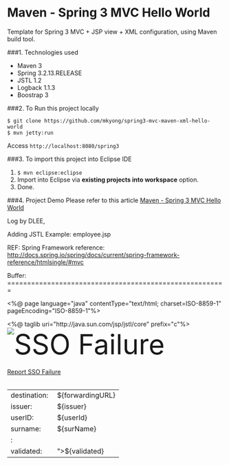 Maven - Spring 3 MVC Hello World
===============================
Template for Spring 3 MVC + JSP view + XML configuration, using Maven build tool.

###1. Technologies used
* Maven 3
* Spring 3.2.13.RELEASE
* JSTL 1.2
* Logback 1.1.3
* Boostrap 3

###2. To Run this project locally
```shell
$ git clone https://github.com/mkyong/spring3-mvc-maven-xml-hello-world
$ mvn jetty:run
```
Access ```http://localhost:8080/spring3```

###3. To import this project into Eclipse IDE
1. ```$ mvn eclipse:eclipse```
2. Import into Eclipse via **existing projects into workspace** option.
3. Done.

###4. Project Demo
Please refer to this article [Maven - Spring 3 MVC Hello World ](http://www.mkyong.com/spring3/spring-3-mvc-hello-world-example/)


Log by DLEE,

Adding JSTL Example: employee.jsp


REF: 
Spring Framework reference: http://docs.spring.io/spring/docs/current/spring-framework-reference/htmlsingle/#mvc






Buffer: =======================================================

<%@ page language="java" contentType="text/html; charset=ISO-8859-1"
    pageEncoding="ISO-8859-1"%>

<html><head>
  <%@ taglib uri="http://java.sun.com/jsp/jstl/core" prefix="c"%>
  <link rel="shortcut icon" href="https://portal.touchcommerce.com/portal/images/favicon.ico">
  <link rel="stylesheet" href="https://portal.touchcommerce.com/portal/portal.css">
  <link rel="stylesheet" href="https://portal.touchcommerce.com/portal/newLookUi/screen.css">
</head><body>
<div><img src="https://portal.touchcommerce.com/portal/newLookUi/apple-touch-icon.png"/><span style="font-size: 64px;vertical-align: top;">SSO&nbsp;Failure</span></div><br/>
<a href="mailto:support@touchcommerce.com?subject=SSO:%20Signon%20Failure&body=${msgBody}" class="i18n-button-orange">Report SSO Failure</a><br/>

<br/>
<table>
  <tr><td class="gwt-InlineLabel">destination:&nbsp;</td><td>${forwardingURL}</td></tr>
  <tr><td class="gwt-InlineLabel">issuer:&nbsp;</td><td>${issuer}</td></tr>
  <tr><td class="gwt-InlineLabel">userID:&nbsp;</td><td>${userId}</td></tr>
  <tr><td class="gwt-InlineLabel">surname:&nbsp;</td><td>${surName}</td></tr>
	<c:forEach items="${requestScope.xmlList}" var="xml">
	<tr><td class="gwt-InlineLabel"><c:out value="${xml.key}"></c:out>:&nbsp;</td><td><c:out value="${xml.value}"></c:out></td></tr>
	</c:forEach>
  <tr><td class="gwt-InlineLabel">validated:&nbsp;</td><td style="color: <c:out value="${validated ? 'green': 'red'}"/>">${validated}</td></tr>
</table>

</body></html>



